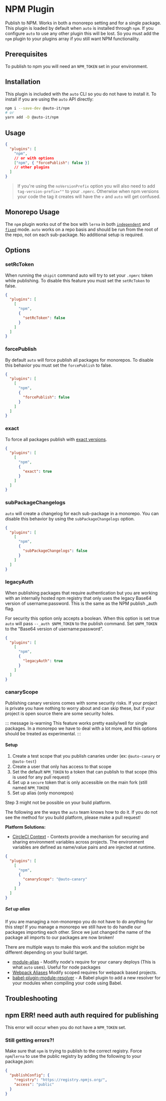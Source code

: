 # NPM Plugin

Publish to NPM. Works in both a monorepo setting and for a single package. This plugin is loaded by default when `auto` is installed through `npm`. If you configure `auto` to use any other plugin this will be lost. So you must add the `npm` plugin to your plugins array if you still want NPM functionality.

## Prerequisites

To publish to npm you will need an `NPM_TOKEN` set in your environment.

## Installation

This plugin is included with the `auto` CLI so you do not have to install it. To install if you are using the `auto` API directly:

```sh
npm i --save-dev @auto-it/npm
# or
yarn add -D @auto-it/npm
```

## Usage

```json
{
  "plugins": [
    "npm",
    // or with options
    ["npm", { "forcePublish": false }]
    // other plugins
  ]
}
```

> If you're using the `noVersionPrefix` option you will also need to add `tag-version-prefix=""` to your `.npmrc`.
> Otherwise when npm versions your code the tag it creates will have the `v` and `auto` will get confused.

## Monorepo Usage

The `npm` plugin works out of the box with `lerna` in both [`independent`](https://github.com/lerna/lerna#independent-mode) and [`fixed`](https://github.com/lerna/lerna#fixedlocked-mode-default) mode. `auto` works on a repo basis and should be run from the root of the repo, not on each sub-package. No additional setup is required.

## Options

### setRcToken

When running the `shipit` command auto will try to set your `.npmrc` token while publishing. To disable this feature you must set the `setRcToken` to false.

```json
{
  "plugins": [
    [
      "npm",
      {
        "setRcToken": false
      }
    ]
  ]
}
```

### forcePublish

By default `auto` will force publish all packages for monorepos. To disable this behavior you must set the `forcePublish` to false.

```json
{
  "plugins": [
    [
      "npm",
      {
        "forcePublish": false
      }
    ]
  ]
}
```

### exact

To force all packages publish with [exact versions](https://github.com/lerna/lerna/blob/master/commands/version/README.md#--exact).

```json
{
  "plugins": [
    [
      "npm",
      {
        "exact": true
      }
    ]
  ]
}
```

### subPackageChangelogs

`auto` will create a changelog for each sub-package in a monorepo.
You can disable this behavior by using the `subPackageChangelogs` option.

```json
{
  "plugins": [
    [
      "npm",
      {
        "subPackageChangelogs": false
      }
    ]
  ]
}
```

### legacyAuth

When publishing packages that require authentication but you are working with an internally hosted npm registry that only uses the legacy Base64 version of username:password.
This is the same as the NPM publish \_auth flag.

For security this option only accepts a boolean.
When this option is set true `auto` will pass `--_auth $NPM_TOKEN` to the publish command.
Set `$NPM_TOKEN` to the "Base64 version of username:password".

```json
{
  "plugins": [
    [
      "npm",
      {
        "legacyAuth": true
      }
    ]
  ]
}
```

### canaryScope

Publishing canary versions comes with some security risks.
If your project is private you have nothing to worry about and can skip these, but if your project is open source there are some security holes.

::: message is-warning
This feature works pretty easily/well for single packages. In a monorepo we have to deal with a lot more, and this options should be treated as experimental.
:::

#### Setup

1. Create a test scope that you publish canaries under (ex: `@auto-canary` or `@auto-test`)
2. Create a user that only has access to that scope
3. Set the default `NPM_TOKEN` to a token that can publish to that scope (this is used for any pull request)
4. Set up a `secure` token that is only accessible on the main fork (still named `NPM_TOKEN`)
5. Set up alias (only monorepos)

Step 3 might not be possible on your build platform.

The following are the ways the `auto` team knows how to do it.
If you do not see the method for you build platform, please make a pull request!

**Platform Solutions:**

- [CircleCI Context](https://circleci.com/docs/2.0/contexts/) - Contexts provide a mechanism for securing and sharing environment variables across projects. The environment variables are defined as name/value pairs and are injected at runtime.

```json
{
  "plugins": [
    [
      "npm",
      {
        "canaryScope": "@auto-canary"
      }
    ]
  ]
}
```

##### Set up alias

If you are managing a non-monorepo you do not have to do anything for this step!
If you manage a monorepo we still have to do handle our packages importing each other.
Since we just changed the name of the package all imports to our packages are now broken!

There are multiple ways to make this work and the solution might be different depending on your build target.

- [module-alias](https://www.npmjs.com/package/module-alias) - Modifiy node's require for your canary deploys (This is what `auto` uses). Useful for node packages
- [Webpack Aliases](https://webpack.js.org/configuration/resolve/) Modify scoped requires for webpack based projects.
- [babel-plugin-module-resolver](https://www.npmjs.com/package/babel-plugin-module-resolver) - A Babel plugin to add a new resolver for your modules when compiling your code using Babel.

## Troubleshooting

## npm ERR! need auth auth required for publishing

This error will occur when you do not have a `NPM_TOKEN` set.

### Still getting errors?!

Make sure that `npm` is trying to publish to the correct registry. Force `npm`/`lerna` to use the public registry by adding the following to your package.json:

```json
{
  "publishConfig": {
    "registry": "https://registry.npmjs.org/",
    "access": "public"
  }
}
```
